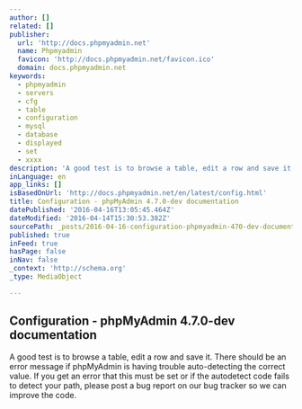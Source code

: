 ```yaml
---
author: []
related: []
publisher:
  url: 'http://docs.phpmyadmin.net'
  name: Phpmyadmin
  favicon: 'http://docs.phpmyadmin.net/favicon.ico'
  domain: docs.phpmyadmin.net
keywords:
  - phpmyadmin
  - servers
  - cfg
  - table
  - configuration
  - mysql
  - database
  - displayed
  - set
  - xxxx
description: 'A good test is to browse a table, edit a row and save it. There should be an error message if phpMyAdmin is having trouble auto-detecting the correct value. If you get an error that this must be set or if the autodetect code fails to detect your path, please post a bug report on our bug tracker so we can improve the code.'
inLanguage: en
app_links: []
isBasedOnUrl: 'http://docs.phpmyadmin.net/en/latest/config.html'
title: Configuration - phpMyAdmin 4.7.0-dev documentation
datePublished: '2016-04-16T13:05:45.464Z'
dateModified: '2016-04-14T15:30:53.382Z'
sourcePath: _posts/2016-04-16-configuration-phpmyadmin-470-dev-documentation.md
published: true
inFeed: true
hasPage: false
inNav: false
_context: 'http://schema.org'
_type: MediaObject

---
```

<article style=""><h1>Configuration - phpMyAdmin 4.7.0-dev documentation</h1><p>A good test is to browse a table, edit a row and save it. There should be an error message if phpMyAdmin is having trouble auto-detecting the correct value. If you get an error that this must be set or if the autodetect code fails to detect your path, please post a bug report on our bug tracker so we can improve the code.</p></article>